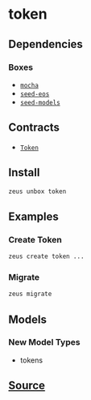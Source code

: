 
token
====================







## Dependencies
### Boxes
* [`mocha`](mocha.md)
* [`seed-eos`](seed-eos.md)
* [`seed-models`](seed-models.md)



## Contracts
* [`Token`](https://github.com/liquidapps-io/zeus-sdk/tree/master/boxes/groups/eos-framework/token/contracts/eos/Token)
## Install
```bash
zeus unbox token
```
## Examples
### Create Token
```bash
zeus create token ...
```
### Migrate
```bash
zeus migrate
```





## Models
### New Model Types
* tokens



## [Source](https://github.com/liquidapps-io/zeus-sdk/tree/master/boxes/groups/eos-framework/token)